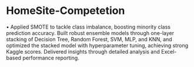 # HomeSite-Competetion
•	Applied SMOTE to tackle class imbalance, boosting minority class prediction accuracy. Built robust ensemble models through one-layer stacking of Decision Tree, Random Forest, SVM, MLP, and KNN, and optimized the stacked model with hyperparameter tuning, achieving strong Kaggle scores. Delivered insights through detailed analysis and Excel-based performance reporting.  
